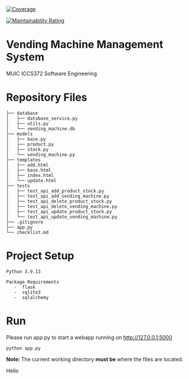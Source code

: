 [![Coverage](https://sonarcloud.io/api/project_badges/measure?project=DrNattapoom_vmms-webapp&metric=coverage)](https://sonarcloud.io/summary/new_code?id=DrNattapoom_vmms-webapp)

[![Maintainability Rating](https://sonarcloud.io/api/project_badges/measure?project=DrNattapoom_vmms-webapp&metric=sqale_rating)](https://sonarcloud.io/summary/new_code?id=DrNattapoom_vmms-webapp)

# Vending Machine Management System

MUIC ICCS372 Software Engineering

# Repository Files

```
├── database
│   ├── database_service.py
│   ├── utils.py
│   └── vending_machine.db
├── models
│   ├── base.py
│   ├── product.py
│   ├── stock.py
│   └── vending_machine.py
├── templates
│   ├── add.html
│   ├── base.html
│   ├── index.html
│   └── update.html
├── tests
│   ├── test_api_add_product_stock.py
│   ├── test_api_add_vending_machine.py
│   ├── test_api_delete_product_stock.py
│   ├── test_api_delete_vending_machine.py
│   ├── test_api_update_product_stock.py
│   └── test_api_update_vending_machine.py
├── .gitignore
├── app.py
└── checklist.md
```

# Project Setup

```
Python 3.9.13

Package Requirements
   -  flask
   -  sqlite3
   -  sqlalchemy
```

# Run

Please run app.py to start a webapp running on http://127.0.0.1:5000

```
python app.py
```

<b> Note: </b> The current working directory <b> must be </b> where the files are located.

Hello
